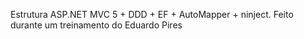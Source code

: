 Estrutura ASP.NET MVC 5 + DDD + EF + AutoMapper + ninject. Feito durante um treinamento do Eduardo Pires
